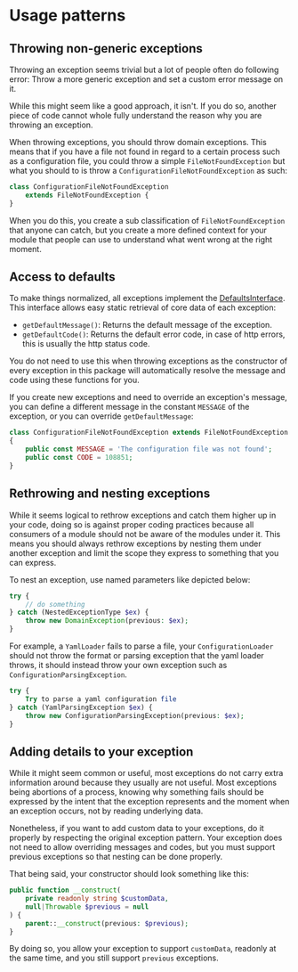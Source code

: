 # Usage patterns

## Throwing non-generic exceptions

Throwing an exception seems trivial but a lot of people often do following error: Throw a more generic exception and set a custom error message on it.

While this might seem like a good approach, it isn't. If you do so, another piece of code cannot whole fully understand the reason why you are throwing an exception.

When throwing exceptions, you should throw domain exceptions. This means that if you have a file not found in regard to a certain process such as a configuration file, you could throw a simple `FileNotFoundException` but what you should to is throw a `ConfigurationFileNotFoundException` as such:

```php
class ConfigurationFileNotFoundException 
    extends FileNotFoundException {
}
```

When you do this, you create a sub classification of `FileNotFoundException` that anyone can catch, but you create a more defined context for your module that people can use to understand what went wrong at the right moment.

## Access to defaults

To make things normalized, all exceptions implement the [DefaultsInterface](../Helpers/DefaultsInterface.php). This interface allows easy static retrieval of core data of each exception:

- `getDefaultMessage()`: Returns the default message of the exception.
- `getDefaultCode()`: Returns the default error code, in case of http errors, this is usually the http status code.

You do not need to use this when throwing exceptions as the constructor of every exception in this package will automatically resolve the message and code using these functions for you.

If you create new exceptions and need to override an exception's message, you can define a different message in the constant `MESSAGE` of the exception, or you can override `getDefaultMessage`:

```php
class ConfigurationFileNotFoundException extends FileNotFoundException
{
    public const MESSAGE = 'The configuration file was not found';
    public const CODE = 108851;
}
```

## Rethrowing and nesting exceptions

While it seems logical to rethrow exceptions and catch them higher up in your code, doing so is against proper coding practices because all consumers of a module should not be aware of the modules under it. This means you should always rethrow exceptions by nesting them under another exception and limit the scope they express to something that you can express.

To nest an exception, use named parameters like depicted below:

```php
try {
    // do something
} catch (NestedExceptionType $ex) {
    throw new DomainException(previous: $ex);
}
```

For example, a `YamlLoader` fails to parse a file, your `ConfigurationLoader` should not throw the format or parsing exception that the yaml loader throws, it should instead throw your own exception such as `ConfigurationParsingException`.

```php
try {
    Try to parse a yaml configuration file
} catch (YamlParsingException $ex) {
    throw new ConfigurationParsingException(previous: $ex);
}
```

## Adding details to your exception

While it might seem common or useful, most exceptions do not carry extra information around because they usually are not useful. Most exceptions being abortions of a process, knowing why something fails should be expressed by the intent that the exception represents and the moment when an exception occurs, not by reading underlying data.

Nonetheless, if you want to add custom data to your exceptions, do it properly by respecting the original exception pattern. Your exception does not need to allow overriding messages and codes, but you must support previous exceptions so that nesting can be done properly.

That being said, your constructor should look something like this:

```php
public function __construct(
    private readonly string $customData, 
    null|Throwable $previous = null
) {
    parent::__construct(previous: $previous);
}
```

By doing so, you allow your exception to support `customData`, readonly at the same time, and you still support `previous` exceptions.
